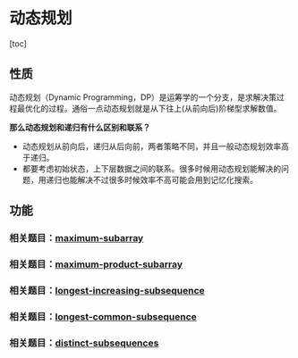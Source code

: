 # 动态规划

[toc]

## 性质
动态规划（Dynamic Programming，DP）是运筹学的一个分支，是求解决策过程最优化的过程。通俗一点动态规划就是从下往上(从前向后)阶梯型求解数值。

**那么动态规划和递归有什么区别和联系？**
- 动态规划从前向后，递归从后向前，两者策略不同，并且一般动态规划效率高于递归。
- 都要考虑初始状态，上下层数据之间的联系。很多时候用动态规划能解决的问题，用递归也能解决不过很多时候效率不高可能会用到记忆化搜索。


## 功能

### 相关题目：[maximum-subarray](https://leetcode-cn.com/problems/maximum-subarray/)


### 相关题目：[maximum-product-subarray](https://leetcode-cn.com/problems/maximum-product-subarray/)


### 相关题目：[longest-increasing-subsequence](https://leetcode-cn.com/problems/longest-increasing-subsequence/)


### 相关题目：[longest-common-subsequence](https://leetcode-cn.com/problems/longest-common-subsequence/)


### 相关题目：[distinct-subsequences](https://leetcode-cn.com/problems/distinct-subsequences/)

